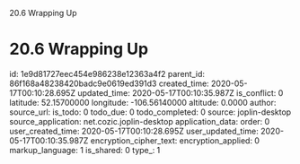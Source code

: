 20.6 Wrapping Up

# 20.6 Wrapping Up

id: 1e9d81727eec454e986238e12363a4f2
parent_id: 86f168a48238420badc9e0619ed391d3
created_time: 2020-05-17T00:10:28.695Z
updated_time: 2020-05-17T00:10:35.987Z
is_conflict: 0
latitude: 52.15700000
longitude: -106.56140000
altitude: 0.0000
author: 
source_url: 
is_todo: 0
todo_due: 0
todo_completed: 0
source: joplin-desktop
source_application: net.cozic.joplin-desktop
application_data: 
order: 0
user_created_time: 2020-05-17T00:10:28.695Z
user_updated_time: 2020-05-17T00:10:35.987Z
encryption_cipher_text: 
encryption_applied: 0
markup_language: 1
is_shared: 0
type_: 1